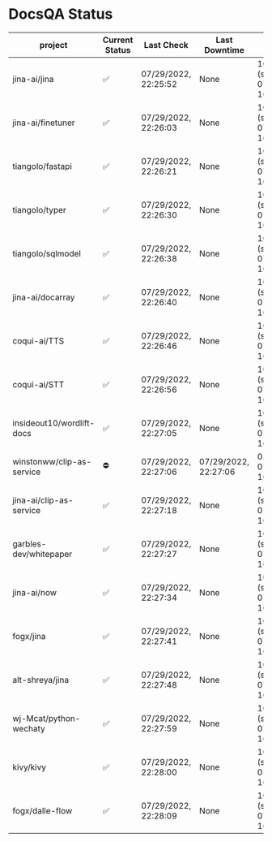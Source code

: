 # DocsQA Status

|         project         |Current Status|     Last Check     |   Last Downtime    |              % Uptime              |
|-------------------------|--------------|--------------------|--------------------|------------------------------------|
|jina-ai/jina             |✅            |07/29/2022, 22:25:52|None                |100.000 (since 07/29/2022, 16:38:18)|
|jina-ai/finetuner        |✅            |07/29/2022, 22:26:03|None                |100.000 (since 07/29/2022, 16:38:18)|
|tiangolo/fastapi         |✅            |07/29/2022, 22:26:21|None                |100.000 (since 07/29/2022, 16:38:18)|
|tiangolo/typer           |✅            |07/29/2022, 22:26:30|None                |100.000 (since 07/29/2022, 16:38:18)|
|tiangolo/sqlmodel        |✅            |07/29/2022, 22:26:38|None                |100.000 (since 07/29/2022, 16:38:18)|
|jina-ai/docarray         |✅            |07/29/2022, 22:26:40|None                |100.000 (since 07/29/2022, 16:38:18)|
|coqui-ai/TTS             |✅            |07/29/2022, 22:26:46|None                |100.000 (since 07/29/2022, 16:38:18)|
|coqui-ai/STT             |✅            |07/29/2022, 22:26:56|None                |100.000 (since 07/29/2022, 16:38:18)|
|insideout10/wordlift-docs|✅            |07/29/2022, 22:27:05|None                |100.000 (since 07/29/2022, 16:38:18)|
|winstonww/clip-as-service|⛔️           |07/29/2022, 22:27:06|07/29/2022, 22:27:06|0.000 (since 07/29/2022, 16:38:18)  |
|jina-ai/clip-as-service  |✅            |07/29/2022, 22:27:18|None                |100.000 (since 07/29/2022, 16:38:18)|
|garbles-dev/whitepaper   |✅            |07/29/2022, 22:27:27|None                |100.000 (since 07/29/2022, 16:38:18)|
|jina-ai/now              |✅            |07/29/2022, 22:27:34|None                |100.000 (since 07/29/2022, 16:38:18)|
|fogx/jina                |✅            |07/29/2022, 22:27:41|None                |100.000 (since 07/29/2022, 16:38:18)|
|alt-shreya/jina          |✅            |07/29/2022, 22:27:48|None                |100.000 (since 07/29/2022, 16:38:18)|
|wj-Mcat/python-wechaty   |✅            |07/29/2022, 22:27:59|None                |100.000 (since 07/29/2022, 16:38:18)|
|kivy/kivy                |✅            |07/29/2022, 22:28:00|None                |100.000 (since 07/29/2022, 16:38:18)|
|fogx/dalle-flow          |✅            |07/29/2022, 22:28:09|None                |100.000 (since 07/29/2022, 16:38:18)|
